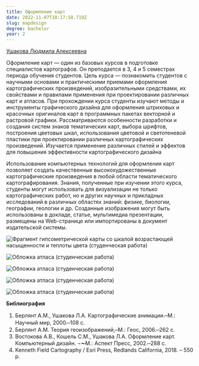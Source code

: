 ```yaml
---
title: Оформление карт
date: 2022-11-07T18:17:58.719Z
slug: mapdesign
degree: bachelor
year: 2
---
```


[Ушакова Людмила Алексеевна](/people/ushakova)

Оформление карт — один из базовых курсов в подготовке специалистов картографов. Он преподается в 3, 4 и 5 семестрах периода обучения студентов. Цель курса — познакомить студентов с научными основами и практическими приемами оформления картографических произведений, изобразительными средствами, их свойствами и правилами применения при проектировании различных карт и атласов. При прохождении курса студенты изучают методы и инструменты графического дизайна для оформления штриховых и красочных оригиналов карт в программных пакетах векторной и растровой графики. Рассматриваются особенности разработки и создания систем знаков тематических карт, выбора шрифтов, построения цветовых шкал, использования цветовой и светотеневой пластики при проектировании различных картографических произведений. Изучается применение различных стилей и эффектов для повышения эффективности картографического дизайна

Использование компьютерных технологий для оформления карт позволяет создать качественные высокохудожественные картографические произведения в любой области тематического картографирования. Знания, полученные при изучении этого курса, студенты могут использовать для визуализации не только картографических работ, но и других научных и прикладных исследований в различных областях знаний: физике, биологии, географии, геологии и др. Созданные изображения могут быть использованы в докладе, статье, мультимедиа презентации, размещены на Web-странице или импортированы в документ издательской системы.</div>

![Фрагмент гипсометрической карты со шкалой возрастающей насыщенности и теплоты цвета (студенческая работа) ](~/assets/images/mapd1.jpg 'Фрагмент гипсометрической карты со шкалой возрастающей насыщенности и теплоты цвета (студенческая работа)')

![Обложка атласа (студенческая работа)](~/assets/images/mapdesign5.jpg 'Обложка атласа (студенческая работа)')

![Обложка атласа (студенческая работа)](~/assets/images/mapd2.jpg 'Обложка атласа (студенческая работа)')

![Обложка атласа (студенческая работа)](~/assets/images/mapd3.jpg 'Обложка атласа (студенческая работа)')

![Обложка атласа (студенческая работа)](~/assets/images/mapd4.jpg 'Обложка атласа (студенческая работа)')

**Библиография**

1. Берлянт А.М., Ушакова Л.А. Картографические анимации. ̶ М.: Научный мир, 2000. ̶ 108 с.
2. Берлянт А.М. Теория геоизображений, ̶ М.: Геос, 2006. ̶ 262 с.
3. Востокова А.В., Кошель С.М., Ушакова Л.А. Оформление карт. Компьютерный дизайн. ¬¬̶ М.: Аспект Пресс, 2002. ̶ 288 с.
4. Kenneth Field Cartography / Esri Press, Redlands California, 2018. – 550 p.
